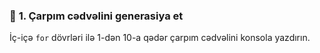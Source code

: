 ### 🔁 **1. Çarpım cədvəlini generasiya et**

İç-içə `for` dövrləri ilə 1-dən 10-a qədər çarpım cədvəlini konsola yazdırın.

